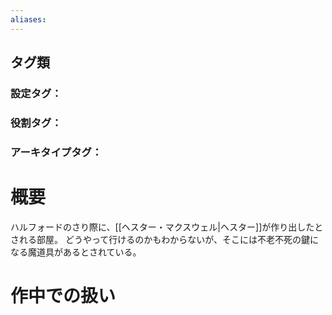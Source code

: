```yaml
---
aliases:
---
```

## タグ類
### 設定タグ：
### 役割タグ：
### アーキタイプタグ：
# 概要
ハルフォードのさり際に、[[ヘスター・マクスウェル|ヘスター]]が作り出したとされる部屋。
どうやって行けるのかもわからないが、そこには不老不死の鍵になる魔道具があるとされている。
# 作中での扱い